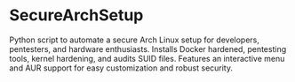 # SecureArchSetup
Python script to automate a secure Arch Linux setup for developers, pentesters, and hardware enthusiasts. Installs Docker hardened, pentesting tools, kernel hardening, and audits SUID files. Features an interactive menu and AUR support for easy customization and robust security.
